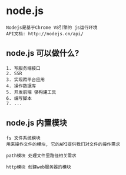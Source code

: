 # node.js
```
Nodejs是基于Chrome V8引擎的 js运行环境
API文档: http://nodejs.cn/api/
```

## node.js 可以做什么?
```
1. 写服务端接口
2. SSR
3. 实现跨平台应用
4. 操作数据库
5. 开发前端 够构建工具
6. 编写脚本
7. ...
```

## node.js 内置模块
```
fs 文件系统模块
用来操作文件的模块, 它的API提供我们对文件的操作需求

path模块 处理文件里路径相关需求

http模块 创建web服务器的模块
```